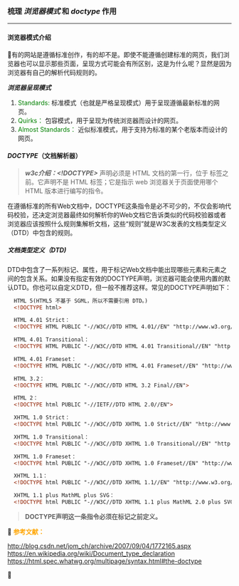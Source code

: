### 梳理 *浏览器模式* 和 *doctype* 作用
  <hr/>

  #### 浏览器模式介绍

  有的网站是遵循标准创作，有的却不是。即使不能遵循创建标准的网页，我们浏览器也可以显示那些页面，呈现方式可能会有所区别，这是为什么呢？显然是因为浏览器有自己的解析代码规则的。

  ***浏览器呈现模式***

  1. <font color="green">Standards:</font> 标准模式（也就是严格呈现模式）用于呈现遵循最新标准的网页。
  2. <font color="green">Quirks：</font> 包容模式，用于呈现为传统浏览器而设计的网页。
  3. <font color="green"> Almost Standards：</font> 近似标准模式，用于支持为标准的某个老版本而设计的网页。

  #### ***DOCTYPE***（文档解析器）

  > ***w3c介绍：<!DOCTYPE>*** 声明必须是 HTML 文档的第一行，位于 <html> 标签之前。它声明不是 HTML 标签；它是指示 web 浏览器关于页面使用哪个 HTML 版本进行编写的指令。

  在遵循标准的所有Web文档中，DOCTYPE这条指令是必不可少的，不仅会影响代码校验，还决定浏览器最终如何解析你的Web文档它告诉类似的代码校验器或者浏览器应该按照什么规则集解析文档，这些“规则”就是W3C发表的文档类型定义（DTD）中包含的规则。

  ##### ***文档类型定义（DTD)***

  DTD中包含了一系列标记、属性，用于标记Web文档中能出现哪些元素和元素之间的包含关系。如果没有指定有效的DOCTYPE声明，浏览器可能会使用内置的默认DTD。你也可以自定义DTD，但一般不推荐这样。常见的DOCTYPE声明如下：

  ```html
    HTML 5(HTML5 不基于 SGML，所以不需要引用 DTD。)
    <!DOCTYPE html>

    HTML 4.01 Strict：
    <!DOCTYPE HTML PUBLIC "-//W3C//DTD HTML 4.01//EN" "http://www.w3.org/TR/html4/strict.dtd">

    HTML 4.01 Transitional：
    <!DOCTYPE HTML PUBLIC "-//W3C//DTD HTML 4.01 Transitional//EN" "http://www.w3.org/TR/html4/loose.dtd">

    HTML 4.01 Frameset：
    <!DOCTYPE HTML PUBLIC "-//W3C//DTD HTML 4.01 Frameset//EN" "http://www.w3.org/TR/html4/frameset.dtd">

    HTML 3.2：
    <!DOCTYPE HTML PUBLIC "-//W3C//DTD HTML 3.2 Final//EN">

    HTML 2：
    <!DOCTYPE html PUBLIC "-//IETF//DTD HTML 2.0//EN">

    XHTML 1.0 Strict：
    <!DOCTYPE html PUBLIC "-//W3C//DTD XHTML 1.0 Strict//EN" "http://www.w3.org/TR/xhtml1/DTD/xhtml1-strict.dtd">

    XHTML 1.0 Transitional：
    <!DOCTYPE html PUBLIC "-//W3C//DTD XHTML 1.0 Transitional//EN" "http://www.w3.org/TR/xhtml1/DTD/xhtml1-transitional.dtd">

    XHTML 1.0 Frameset：
    <!DOCTYPE html PUBLIC "-//W3C//DTD XHTML 1.0 Frameset//EN" "http://www.w3.org/TR/xhtml1/DTD/xhtml1-frameset.dtd">

    XHTML 1.1：
    <!DOCTYPE html PUBLIC "-//W3C//DTD XHTML 1.1//EN" "http://www.w3.org/TR/xhtml11/DTD/xhtml11.dtd">

    XHTML 1.1 plus MathML plus SVG：
    <!DOCTYPE html PUBLIC "-//W3C//DTD XHTML 1.1 plus MathML 2.0 plus SVG 1.1//EN" "http://www.w3.org/2002/04/xhtml-math-svg/xhtml-math-svg.dtd">
  ```

  > **DOCTYPE声明这一条指令必须在<html>标记之前定义。**

   <strong><font color='orange'>参考文献：</font></strong>

  http://blog.csdn.net/jom_ch/archive/2007/09/04/1772165.aspx
  https://en.wikipedia.org/wiki/Document_type_declaration
  https://html.spec.whatwg.org/multipage/syntax.html#the-doctype


  